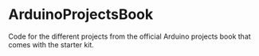# ArduinoProjectsBook
Code for the different projects from the official Arduino projects book that comes with the starter kit.
